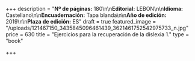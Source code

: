 +++
description = "**Nº de páginas:** 180\n\n**Editorial:** LEBON\n\n**Idioma:** Castellano\n\n**Encuadernación:** Tapa blanda\n\n**Año de edición:** 2019\n\n**Plaza de edición:** ES"
draft = true
featured_image = "/uploads/121467150_3435845096461439_3621461752542975733_n.jpg"
price = 630
title = "Ejercicios para la recuperación de la dislexia 1."
type = "book"

+++
